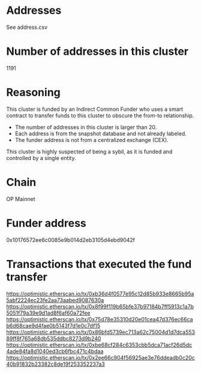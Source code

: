 # Addresses

See address.csv

# Number of addresses in this cluster

1191

# Reasoning

This cluster is funded by an Indirect Common Funder who uses a smart contract to transfer funds to this cluster to obscure the from-to relationship.

- The number of addresses in this cluster is larger than 20.
- Each address is from the snapshot database and not already labeled.
- The funder address is not from a centralized exchange (CEX).

This cluster is highly suspected of being a sybil, as it is funded and controlled by a single entity.

# Chain

OP Mainnet

# Funder address

0x10176572ee6c0085e9b014d2eb3105d4ebd9042f

# Transactions that executed the fund transfer

https://optimistic.etherscan.io/tx/0xb36d4f0577e95c12d85b933e8665b95a5abf2224ec23fe2aa73aabed9087630a
https://optimistic.etherscan.io/tx/0x8f99f119b65bfe37b97184b7ff5913c1a7b5051f79a39e9d1ad8f6af60a72fee
https://optimistic.etherscan.io/tx/0x75d78e35310d20e01cea47d376ec66cab6d68cae9d4fae0b5143f7d1e0c7df15
https://optimistic.etherscan.io/tx/0x86bfd5739ec713a62c75004d1d7dca55389ff8f765a68db535ddbc8273d9b240
https://optimistic.etherscan.io/tx/0xbe68cf284c6353cbb5dca71acf26d5dc4ade84fa8d1040ed3cb6fbc471c4bdaa
https://optimistic.etherscan.io/tx/0x2ee66c904f56925ae3e76ddeadb0c20c40b91832b23382c8de19f253352237a3
